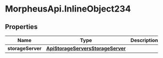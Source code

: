 # MorpheusApi.InlineObject234

## Properties

Name | Type | Description | Notes
------------ | ------------- | ------------- | -------------
**storageServer** | [**ApiStorageServersStorageServer**](ApiStorageServersStorageServer.md) |  | 


